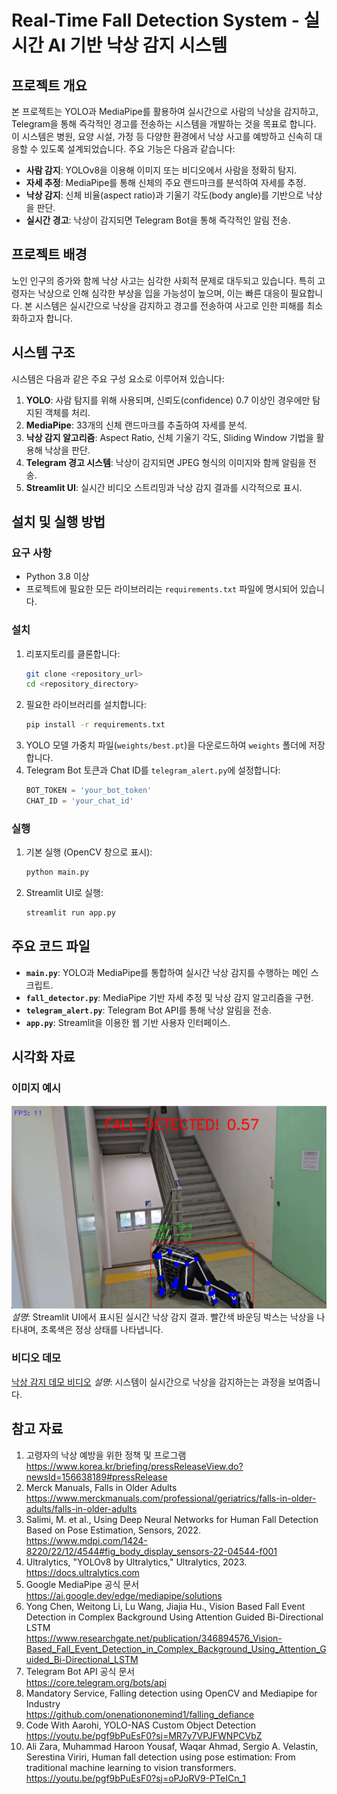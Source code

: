 # Real-Time Fall Detection System - 실시간 AI 기반 낙상 감지 시스템

## 프로젝트 개요
본 프로젝트는 YOLO과 MediaPipe를 활용하여 실시간으로 사람의 낙상을 감지하고, Telegram을 통해 즉각적인 경고를 전송하는 시스템을 개발하는 것을 목표로 합니다. 이 시스템은 병원, 요양 시설, 가정 등 다양한 환경에서 낙상 사고를 예방하고 신속히 대응할 수 있도록 설계되었습니다. 주요 기능은 다음과 같습니다:
- **사람 감지**: YOLOv8을 이용해 이미지 또는 비디오에서 사람을 정확히 탐지.
- **자세 추정**: MediaPipe를 통해 신체의 주요 랜드마크를 분석하여 자세를 추정.
- **낙상 감지**: 신체 비율(aspect ratio)과 기울기 각도(body angle)를 기반으로 낙상을 판단.
- **실시간 경고**: 낙상이 감지되면 Telegram Bot을 통해 즉각적인 알림 전송.

## 프로젝트 배경
노인 인구의 증가와 함께 낙상 사고는 심각한 사회적 문제로 대두되고 있습니다. 특히 고령자는 낙상으로 인해 심각한 부상을 입을 가능성이 높으며, 이는 빠른 대응이 필요합니다. 본 시스템은 실시간으로 낙상을 감지하고 경고를 전송하여 사고로 인한 피해를 최소화하고자 합니다.

## 시스템 구조
시스템은 다음과 같은 주요 구성 요소로 이루어져 있습니다:
1. **YOLO**: 사람 탐지를 위해 사용되며, 신뢰도(confidence) 0.7 이상인 경우에만 탐지된 객체를 처리.
2. **MediaPipe**: 33개의 신체 랜드마크를 추출하여 자세를 분석.
3. **낙상 감지 알고리즘**: Aspect Ratio, 신체 기울기 각도, Sliding Window 기법을 활용해 낙상을 판단.
4. **Telegram 경고 시스템**: 낙상이 감지되면 JPEG 형식의 이미지와 함께 알림을 전송.
5. **Streamlit UI**: 실시간 비디오 스트리밍과 낙상 감지 결과를 시각적으로 표시.

## 설치 및 실행 방법
### 요구 사항
- Python 3.8 이상
- 프로젝트에 필요한 모든 라이브러리는 `requirements.txt` 파일에 명시되어 있습니다.

### 설치
1. 리포지토리를 클론합니다:
   ```bash
   git clone <repository_url>
   cd <repository_directory>
   ```
2. 필요한 라이브러리를 설치합니다:
   ```bash
   pip install -r requirements.txt
   ```
3. YOLO 모델 가중치 파일(`weights/best.pt`)을 다운로드하여 `weights` 폴더에 저장합니다.
4. Telegram Bot 토큰과 Chat ID를 `telegram_alert.py`에 설정합니다:
   ```python
   BOT_TOKEN = 'your_bot_token'
   CHAT_ID = 'your_chat_id'
   ```

### 실행
1. 기본 실행 (OpenCV 창으로 표시):
   ```bash
   python main.py
   ```
2. Streamlit UI로 실행:
   ```bash
   streamlit run app.py
   ```

## 주요 코드 파일
- **`main.py`**: YOLO과 MediaPipe를 통합하여 실시간 낙상 감지를 수행하는 메인 스크립트.
- **`fall_detector.py`**: MediaPipe 기반 자세 추정 및 낙상 감지 알고리즘을 구현.
- **`telegram_alert.py`**: Telegram Bot API를 통해 낙상 알림을 전송.
- **`app.py`**: Streamlit을 이용한 웹 기반 사용자 인터페이스.

## 시각화 자료
### 이미지 예시
![낙상 감지 결과](Test\Test1.png)
*설명*: Streamlit UI에서 표시된 실시간 낙상 감지 결과. 빨간색 바운딩 박스는 낙상을 나타내며, 초록색은 정상 상태를 나타냅니다.

### 비디오 데모
[낙상 감지 데모 비디오](Test\Example1.mp4)
*설명*: 시스템이 실시간으로 낙상을 감지하는는 과정을 보여줍니다.

## 참고 자료
1. 고령자의 낙상 예방을 위한 정책 및 프로그램  
   https://www.korea.kr/briefing/pressReleaseView.do?newsId=156638189#pressRelease
2. Merck Manuals, Falls in Older Adults  
   https://www.merckmanuals.com/professional/geriatrics/falls-in-older-adults/falls-in-older-adults
3. Salimi, M. et al., Using Deep Neural Networks for Human Fall Detection Based on Pose Estimation, Sensors, 2022.  
   https://www.mdpi.com/1424-8220/22/12/4544#fig_body_display_sensors-22-04544-f001
4. Ultralytics, "YOLOv8 by Ultralytics," Ultralytics, 2023.  
   https://docs.ultralytics.com
5. Google MediaPipe 공식 문서  
   https://ai.google.dev/edge/mediapipe/solutions
6. Yong Chen, Weitong Li, Lu Wang, Jiajia Hu., Vision Based Fall Event Detection in Complex Background Using Attention Guided Bi-Directional LSTM  
   https://www.researchgate.net/publication/346894576_Vision-Based_Fall_Event_Detection_in_Complex_Background_Using_Attention_Guided_Bi-Directional_LSTM
7. Telegram Bot API 공식 문서  
   https://core.telegram.org/bots/api
8. Mandatory Service, Falling detection using OpenCV and Mediapipe for Industry  
   https://github.com/onenationonemind1/falling_defiance
9. Code With Aarohi, YOLO-NAS Custom Object Detection  
   https://youtu.be/pgf9bPuEsF0?sj=MR7y7VPJFWNPCVbZ
10. Ali Zara, Muhammad Haroon Yousaf, Waqar Ahmad, Sergio A. Velastin, Serestina Viriri, Human fall detection using pose estimation: From traditional machine learning to vision transformers.  
    https://youtu.be/pgf9bPuEsF0?sj=oPJoRV9-PTeICn_1